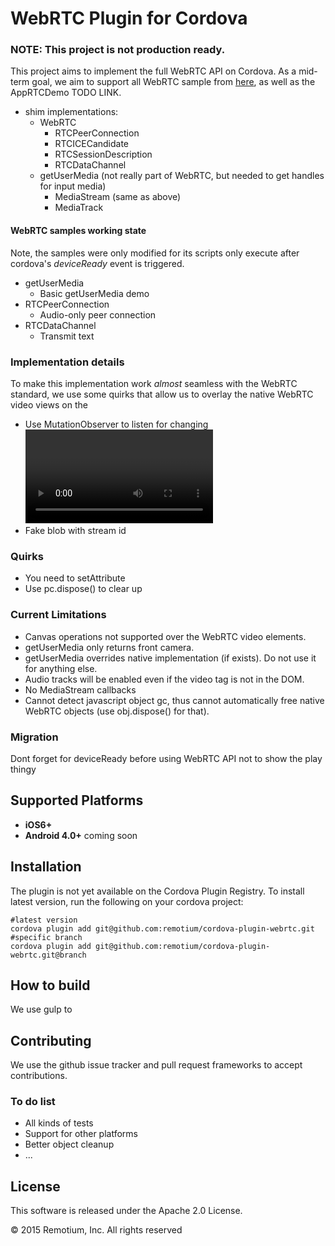 
WebRTC Plugin for Cordova
=================================

### NOTE: This project is not production ready.
This project aims to implement the full WebRTC API on Cordova.
As a mid-term goal, we aim to support all WebRTC sample from [here](https://github.com/webrtc/samples), as well as the AppRTCDemo TODO LINK.

- shim implementations:
	- WebRTC
		- RTCPeerConnection
		- RTCICECandidate
		- RTCSessionDescription
		- RTCDataChannel
	- getUserMedia (not really part of WebRTC, but needed to get handles for input media)
		- MediaStream (same as above)
		- MediaTrack

#### WebRTC samples working state
Note, the samples were only modified for its scripts only execute after cordova's *deviceReady* event is triggered.

- getUserMedia
	- Basic getUserMedia demo
- RTCPeerConnection
	- Audio-only peer connection
- RTCDataChannel
	- Transmit text

### Implementation details
To make this implementation work *almost* seamless with the WebRTC standard, we use some quirks that allow us to overlay the native WebRTC video views on the 

- Use MutationObserver to listen for changing <video> tags
- Fake blob with stream id

### Quirks

- You need to setAttribute
- Use pc.dispose() to clear up

### Current Limitations
- Canvas operations not supported over the WebRTC video elements.
- getUserMedia only returns front camera.
- getUserMedia overrides native implementation (if exists). Do not use it for anything else.
- Audio tracks will be enabled even if the video tag is not in the DOM.
- No MediaStream callbacks
- Cannot detect javascript object gc, thus cannot automatically free native WebRTC objects (use obj.dispose() for that).

### Migration
Dont forget for deviceReady before using WebRTC API
<webrtc-video> not to show the play thingy

## Supported Platforms
- __iOS6+__
- __Android 4.0+__ coming soon

## Installation
The plugin is not yet available on the Cordova Plugin Registry.
To install latest version, run the following on your cordova project:

```shell
#latest version
cordova plugin add git@github.com:remotium/cordova-plugin-webrtc.git
#specific branch
cordova plugin add git@github.com:remotium/cordova-plugin-webrtc.git@branch
```

## How to build
We use gulp to 

## Contributing

We use the github issue tracker and pull request frameworks to accept contributions.

### To do list
- All kinds of tests
- Support for other platforms
- Better object cleanup
- ...

## License

This software is released under the Apache 2.0 License.

© 2015 Remotium, Inc. All rights reserved